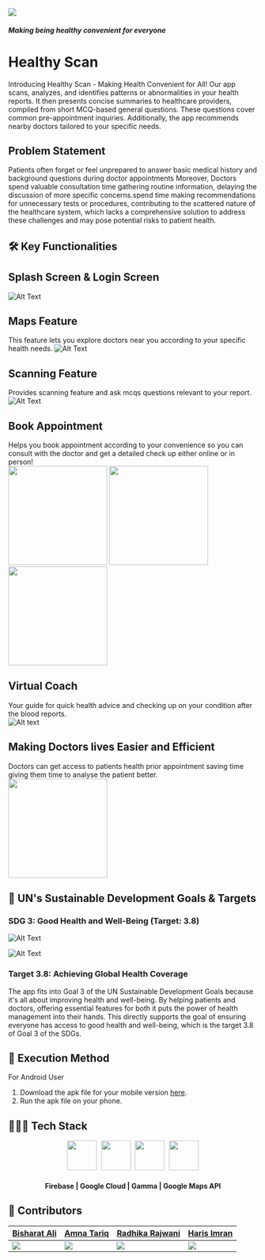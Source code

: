 
<img src = "https://raw.githubusercontent.com/helloworld-at/Assets/main/assetsfigma/Slides-images-0.jpg"/>


#### *Making being healthy  convenient for everyone*
# Healthy Scan

Introducing Healthy Scan - Making Health Convenient for All! Our app scans, analyzes, and identifies patterns or abnormalities in your health reports. It then presents concise summaries to healthcare providers, compiled from short MCQ-based general questions. These questions cover common pre-appointment inquiries. Additionally, the app recommends nearby doctors tailored to your specific needs.


## Problem Statement

Patients often forget or feel unprepared to answer basic medical history and background questions during doctor appointments
Moreover, Doctors spend valuable consultation time gathering routine information, delaying the discussion of more specific concerns.spend time making recommendations for unnecessary tests or procedures, contributing to the scattered nature of the healthcare system, which lacks a comprehensive solution to address these challenges and may pose potential risks to patient health.

## 🛠️  Key Functionalities

## Splash Screen & Login Screen

![Alt Text](https://raw.githubusercontent.com/helloworld-at/Assets/main/assetsfigma/Group%204.gif)

## Maps Feature
This feature lets you explore doctors near you according to your specific health needs.
![Alt Text](https://raw.githubusercontent.com/helloworld-at/Assets/main/assetsfigma/Group%205.gif)

## Scanning Feature
Provides scanning feature and ask mcqs questions relevant to your report.
![Alt Text](https://raw.githubusercontent.com/helloworld-at/Assets/main/assetsfigma/Group%206.gif)


## Book Appointment
Helps you book appointment according to your convenience so you can consult with the doctor and get a detailed check up either online or in person!<br>
<img src = "https://raw.githubusercontent.com/helloworld-at/Assets/main/assetsfigma/Appointment%20Screen1.png" width ="200"/>  <img src = "https://raw.githubusercontent.com/helloworld-at/Assets/main/assetsfigma/Select%20Package.png" width ="200"/> <img src = "https://raw.githubusercontent.com/helloworld-at/Assets/main/assetsfigma/Transaction%20Screen.png" width ="200"/>

## Virtual Coach
Your guide for quick health advice and checking up on your condition after the blood reports.<br> ![Alt text](https://raw.githubusercontent.com/helloworld-at/Assets/main/assetsfigma/Group%201000000764.png)

## Making Doctors lives Easier and Efficient
Doctors can get access to patients health prior appointment saving time giving them time to analyse the patient better.
<img src = "https://raw.githubusercontent.com/helloworld-at/Assets/main/assetsfigma/Instagram%20story%20-%201%20(1).png"
 width ="200"/>


## 🎯  UN's Sustainable Development Goals & Targets

### SDG 3: Good Health and Well-Being (Target: 3.8)

![Alt Text](https://unstats.un.org/sdgs/assets/img/sliders/Goal-3-header.jpg)

![Alt Text](https://globalgoalscms.co.uk/wp-content/uploads/2021/09/globalgoals_382df26d-e2cc-4543-b5be-ee3f6c2ed5f8_goal_3.8_rgb_ng.svg) 

### Target 3.8: Achieving Global Health Coverage

The app fits into Goal 3 of the UN Sustainable Development Goals because it's all about improving health and well-being. By helping patients and doctors, offering essential features for both it puts the power of health management into their hands. This directly supports the goal of ensuring everyone has access to good health and well-being, which is the target 3.8 of Goal 3 of the SDGs.

## 📲 Execution Method

For Android User

 1. Download the apk file for your mobile version [here](https://drive.google.com/file/d/1ig6K4YBkQj_7j3MZYIOqCM9BfmWQ_bfV/view?usp=drive_link).
 2. Run the apk file on your phone.
## 👨🏻‍💻 Tech Stack


<div align="center">
<kbd>
<img src="https://raw.githubusercontent.com/helloworld-at/Assets/main/assetsfigma/icons8-firebase-48.png" height="60" />
</kbd>
<kbd>
<img src="https://raw.githubusercontent.com/helloworld-at/Assets/main/assetsfigma/icons8-google-cloud-48.png" height="60" />
</kbd>
<kbd>
<img src="https://raw.githubusercontent.com/helloworld-at/Assets/main/assetsfigma/Google-Gemini-Logo.png" height="60" />
</kbd>
<kbd>
<img src="https://raw.githubusercontent.com/helloworld-at/Assets/main/assetsfigma/icons8-google-maps-48.png" height="60" />
</kbd>
</div>
<div align="center">
<h4>Firebase | Google Cloud | Gamma | Google Maps API</h4>
</div>



## 👥 Contributors


|[Bisharat Ali](https://github.com/engineer-bisharat-ali)|[Amna Tariq](https://github.com/helloworld-at)|[Radhika Rajwani](https://github.com/radhika-rajwani)|[Haris Imran](https://github.com/Haris3570)|
|---|---|---|---|
|<img src="https://avatars.githubusercontent.com/u/137402509?v=4">|<img src="https://avatars.githubusercontent.com/u/66549202?s=400&u=a402cc6e6c3768398d5a6d18ef3c0dcf9fe79eaf&v=4">|<img src="https://avatars.githubusercontent.com/u/120946478?v=4">|<img src="https://avatars.githubusercontent.com/u/73383500?v=4">|




